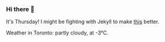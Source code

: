 ### Hi there :wave:

It's Thursday! I might be fighting with Jekyll to make [this](https://swissclubtoronto.ca) better.

Weather in Toronto: partly cloudy, at -3°C.

